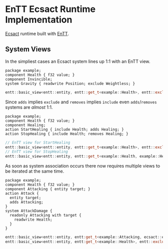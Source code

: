 # EnTT Ecsact Runtime Implementation

[Ecsact](https://ecsact.dev) runtime built with [EnTT](https://github.com/skypjack/entt).

## System Views

In the simpliest cases an Ecsact system lines up 1:1 with an EnTT view.

```ecsact
package example;
component Health { f32 value; }
component Invincible;
system Gravity { readwrite Position; exclude Weightless; }
```

```cpp
entt::basic_view<entt::entity, entt::get_t<example::Health>, entt::exclude_t<example::Invincible>>
```

Since `adds` implies `exclude` and `removes` implies `include` even `adds`/`removes` systems are _almost_ 1:1.

```ecsact
package example;
component Health { f32 value; }
component Healing;
action StartHealing { include Health; adds Healing; }
action StopHealing { include Health; removes Healing; }
```

```cpp
// EnTT view for StartHealing
entt::basic_view<entt::entity, entt::get_t<example::Health>, entt::exclude_t<example::Healing>>
// EnTT view for StopHealing
entt::basic_view<entt::entity, entt::get_t<example::Health, example::Healing>, entt::exclude_t<>>
```

As soon as system association occurs there now requires multiple views to be iterated at the same time.

```ecsact
package example;
component Health { f32 value; }
component Attacking { entity target; }
action Attack {
  entity target;
  adds Attacking;
}
system AttackDamage {
  readonly Attacking with target {
    readwrite Health;
  }
}
```

```cpp
entt::basic_view<entt::entity, entt:get_t<example::Attacking, ecsact::entt::association<Attacking, 0/*target*/>>, entt::exclude_t<>>
entt::basic_view<entt::entity, entt:get_t<example::Health>, entt::exclude_t<>>
```
